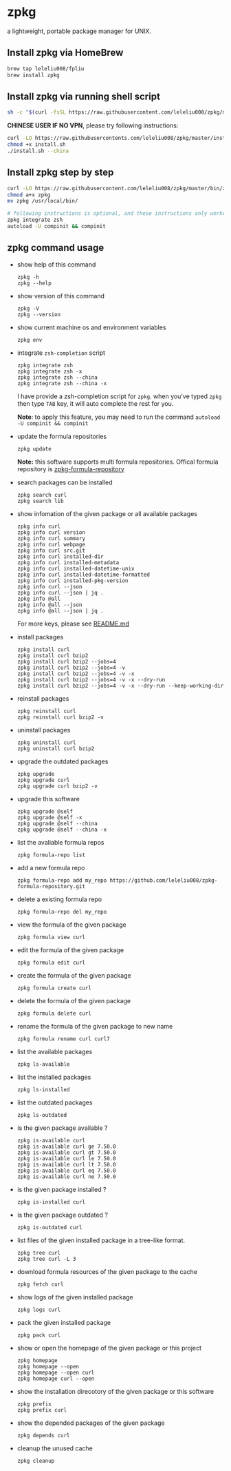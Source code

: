 # zpkg
a lightweight, portable package manager for UNIX.

## Install zpkg via HomeBrew

```bash
brew tap leleliu008/fpliu
brew install zpkg
```

## Install zpkg via running shell script
```bash
sh -c "$(curl -fsSL https://raw.githubusercontent.com/leleliu008/zpkg/master/install.sh)"
```
**CHINESE USER IF NO VPN**, please try following instructions:
```bash
curl -LO https://raw.githubusercontents.com/leleliu008/zpkg/master/install.sh
chmod +x install.sh
./install.sh --china
```

## Install zpkg step by step
```bash
curl -LO https://raw.githubusercontent.com/leleliu008/zpkg/master/bin/zpkg
chmod a+x zpkg
mv zpkg /usr/local/bin/

# following instructions is optional, and these instructions only worked in zsh
zpkg integrate zsh
autoload -U compinit && compinit
```

## zpkg command usage
*   show help of this command
        
        zpkg -h
        zpkg --help
        
*   show version of this command
        
        zpkg -V
        zpkg --version
        
*   show current machine os and environment variables

        zpkg env

*   integrate `zsh-completion` script

        zpkg integrate zsh
        zpkg integrate zsh -x
        zpkg integrate zsh --china
        zpkg integrate zsh --china -x
        
    I have provide a zsh-completion script for `zpkg`. when you've typed `zpkg` then type `TAB` key, it will auto complete the rest for you.

    **Note**: to apply this feature, you may need to run the command `autoload -U compinit && compinit`


*   update the formula repositories

        zpkg update
        
    **Note:** this software supports multi formula repositories. Offical formula repository is [zpkg-formula-repository](https://github.com/leleliu008/zpkg-formula-repository)

*   search packages can be installed
        
        zpkg search curl
        zpkg search lib
        
*   show infomation of the given package or all available packages
        
        zpkg info curl
        zpkg info curl version
        zpkg info curl summary
        zpkg info curl webpage
        zpkg info curl src.git
        zpkg info curl installed-dir
        zpkg info curl installed-metadata
        zpkg info curl installed-datetime-unix
        zpkg info curl installed-datetime-formatted
        zpkg info curl installed-pkg-version
        zpkg info curl --json
        zpkg info curl --json | jq .
        zpkg info @all
        zpkg info @all --json
        zpkg info @all --json | jq .
        

    For more keys, please see [README.md](https://github.com/leleliu008/zpkg-formula-repository/blob/master/README.md#the-function-must-be-invoked-on-top-of-the-formula)

*   install packages
        
        zpkg install curl
        zpkg install curl bzip2
        zpkg install curl bzip2 --jobs=4
        zpkg install curl bzip2 --jobs=4 -v
        zpkg install curl bzip2 --jobs=4 -v -x
        zpkg install curl bzip2 --jobs=4 -v -x --dry-run
        zpkg install curl bzip2 --jobs=4 -v -x --dry-run --keep-working-dir
        
*   reinstall packages
        
        zpkg reinstall curl
        zpkg reinstall curl bzip2 -v
        
*   uninstall packages

        zpkg uninstall curl
        zpkg uninstall curl bzip2
        
*   upgrade the outdated packages

        zpkg upgrade
        zpkg upgrade curl
        zpkg upgrade curl bzip2 -v
        
*   upgrade this software

        zpkg upgrade @self
        zpkg upgrade @self -x
        zpkg upgrade @self --china
        zpkg upgrade @self --china -x
        

*   list the avaliable formula repos

        zpkg formula-repo list

*   add a new formula repo

        zpkg formula-repo add my_repo https://github.com/leleliu008/zpkg-formula-repository.git

*   delete a existing formula repo

        zpkg formula-repo del my_repo

*   view the formula of the given package
        
        zpkg formula view curl
        
*   edit the formula of the given package
        
        zpkg formula edit curl
        
*   create the formula of the given package
        
        zpkg formula create curl
        
*   delete the formula of the given package
        
        zpkg formula delete curl
        
*   rename the formula of the given package to new name
        
        zpkg formula rename curl curl7
        
*   list the available packages
        
        zpkg ls-available
        
*   list the installed packages
        
        zpkg ls-installed
        
*   list the outdated packages
        
        zpkg ls-outdated
        
*   is the given package available ?
        
        zpkg is-available curl
        zpkg is-available curl ge 7.50.0
        zpkg is-available curl gt 7.50.0
        zpkg is-available curl le 7.50.0
        zpkg is-available curl lt 7.50.0
        zpkg is-available curl eq 7.50.0
        zpkg is-available curl ne 7.50.0
        
*   is the given package installed ?
        
        zpkg is-installed curl
        
*   is the given package outdated ?
        
        zpkg is-outdated curl
        
*   list files of the given installed package in a tree-like format.
        
        zpkg tree curl
        zpkg tree curl -L 3
        
*   download formula resources of the given package to the cache
        
        zpkg fetch curl
        
*   show logs of the given installed package
        
        zpkg logs curl
        
*   pack the given installed package
        
        zpkg pack curl
        
*   show or open the homepage of the given package or this project
        
        zpkg homepage
        zpkg homepage --open
        zpkg homepage --open curl
        zpkg homepage curl --open
        
*   show the installation direcotory of the given package or this software
        
        zpkg prefix
        zpkg prefix curl
        
*   show the depended packages of the given package
        
        zpkg depends curl
        
*   cleanup the unused cache
        
        zpkg cleanup
        
